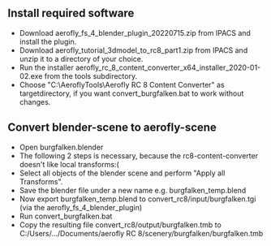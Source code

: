 
## Install required software

- Download aerofly_fs_4_blender_plugin_20220715.zip from IPACS and install the plugin.
- Download aerofly_tutorial_3dmodel_to_rc8_part1.zip from IPACS and unzip it to a directory of your choice.
- Run the installer aerofly_rc_8_content_converter_x64_installer_2020-01-02.exe from the tools subdirectory.
- Choose "C:\AeroflyTools\Aerofly RC 8 Content Converter" as targetdirectory, 
  if you want convert_burgfalken.bat to work without changes.
  
  

## Convert blender-scene to aerofly-scene

- Open burgfalken.blender
- The following 2 steps is necessary, because the rc8-content-converter doesn't like local transforms:(
- Select all objects of the blender scene and perform "Apply all Transforms".
- Save the blender file under a new name e.g. burgfalken_temp.blend
- Now export burgfalken_temp.blend to convert_rc8/input/burgfalken.tgi (via the aerofly_fs_4_blender_plugin)
- Run convert_burgfalken.bat
- Copy the resulting file convert_rc8/output/burgfalken.tmb to  
C:/Users/.../Documents/aerofly RC 8/scenery/burgfalken/burgfalken.tmb


